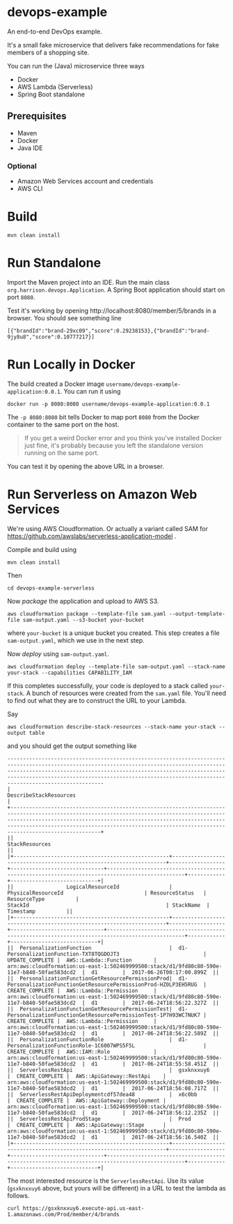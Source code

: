 # devops-example

An end-to-end DevOps example. 

It's a small fake microservice that delivers fake recommendations for fake members of a shopping site.

You can run the (Java) microservice three ways
- Docker
- AWS Lambda (Serverless)
- Spring Boot standalone

## Prerequisites

- Maven 
- Docker
- Java IDE

### Optional

- Amazon Web Services account and credentials
- AWS CLI

# Build

```
mvn clean install
```

# Run Standalone

Import the Maven project into an IDE. Run the main class `org.harrison.devops.Application`. A Spring Boot application should start on port `8080`.

Test it's working by opening http://localhost:8080/member/5/brands in a browser. You should see something line 
```
[{"brandId":"brand-29xc09","score":0.29238153},{"brandId":"brand-9jy8u8","score":0.10777217}]
```

# Run Locally in Docker

The build created a Docker image `username/devops-example-application:0.0.1`. You can run it using

```
docker run -p 8080:8080 username/devops-example-application:0.0.1
```

The `-p 8080:8080` bit tells Docker to map port `8080` from the Docker container to the same port on the host.

> If you get a weird Docker error and you think you've installed Docker just fine, it's probably because you left the standalone version running on the same port.

You can test it by opening the above URL in a browser.

# Run Serverless on Amazon Web Services

We're using AWS Cloudformation. Or actually a variant called SAM for https://github.com/awslabs/serverless-application-model .

Compile and build using

```
mvn clean install
```

Then

```
cd devops-example-serverless
```

Now _package_ the application and upload to AWS S3.

```
aws cloudformation package --template-file sam.yaml --output-template-file sam-output.yaml --s3-bucket your-bucket
```

where `your-bucket` is a unique bucket you created. This step creates a file `sam-output.yaml`, which we use in the next step.

Now _deploy_ using `sam-output.yaml`.

```
aws cloudformation deploy --template-file sam-output.yaml --stack-name your-stack --capabilities CAPABILITY_IAM
```

If this completes successfully, your code is deployed to a stack called `your-stack`. A bunch of resources were created from the `sam.yaml` file. You'll need to find out what they are to construct the URL to your Lambda.

Say

```
aws cloudformation describe-stack-resources --stack-name your-stack --output table
```

and you should get the output something like

```
-----------------------------------------------------------------------------------------------------------------------------------------------------------------------------------------------------------------------------------------------------------------------------------------------------------------------
|                                                                                                                                               DescribeStackResources                                                                                                                                                |
+---------------------------------------------------------------------------------------------------------------------------------------------------------------------------------------------------------------------------------------------------------------------------------------------------------------------+
||                                                                                                                                                  StackResources                                                                                                                                                   ||
|+--------------------------------------------------+--------------------------------------------------------------------+------------------+------------------------------+-----------------------------------------------------------------------------------------------+------------+----------------------------+|
||                 LogicalResourceId                |                        PhysicalResourceId                          | ResourceStatus   |        ResourceType          |                                            StackId                                            | StackName  |         Timestamp          ||
|+--------------------------------------------------+--------------------------------------------------------------------+------------------+------------------------------+-----------------------------------------------------------------------------------------------+------------+----------------------------+|
||  PersonalizationFunction                         |  d1-PersonalizationFunction-TXT8TQGDOJT3                           |  UPDATE_COMPLETE |  AWS::Lambda::Function       |  arn:aws:cloudformation:us-east-1:502469999500:stack/d1/9fd80c80-590e-11e7-b840-50fae583dcd2  |  d1        |  2017-06-26T00:17:00.899Z  ||
||  PersonalizationFunctionGetResourcePermissionProd|  d1-PersonalizationFunctionGetResourcePermissionProd-HZ0LP3EH5RUG  |  CREATE_COMPLETE |  AWS::Lambda::Permission     |  arn:aws:cloudformation:us-east-1:502469999500:stack/d1/9fd80c80-590e-11e7-b840-50fae583dcd2  |  d1        |  2017-06-24T18:56:22.327Z  ||
||  PersonalizationFunctionGetResourcePermissionTest|  d1-PersonalizationFunctionGetResourcePermissionTest-1P7H93WC7NUK7 |  CREATE_COMPLETE |  AWS::Lambda::Permission     |  arn:aws:cloudformation:us-east-1:502469999500:stack/d1/9fd80c80-590e-11e7-b840-50fae583dcd2  |  d1        |  2017-06-24T18:56:22.589Z  ||
||  PersonalizationFunctionRole                     |  d1-PersonalizationFunctionRole-1C6007WPS5F5L                      |  CREATE_COMPLETE |  AWS::IAM::Role              |  arn:aws:cloudformation:us-east-1:502469999500:stack/d1/9fd80c80-590e-11e7-b840-50fae583dcd2  |  d1        |  2017-06-24T18:55:58.451Z  ||
||  ServerlessRestApi                               |  gsxknxxuy6                                                        |  CREATE_COMPLETE |  AWS::ApiGateway::RestApi    |  arn:aws:cloudformation:us-east-1:502469999500:stack/d1/9fd80c80-590e-11e7-b840-50fae583dcd2  |  d1        |  2017-06-24T18:56:08.717Z  ||
||  ServerlessRestApiDeploymentcdf57dea48           |  x6c0bb                                                            |  CREATE_COMPLETE |  AWS::ApiGateway::Deployment |  arn:aws:cloudformation:us-east-1:502469999500:stack/d1/9fd80c80-590e-11e7-b840-50fae583dcd2  |  d1        |  2017-06-24T18:56:12.235Z  ||
||  ServerlessRestApiProdStage                      |  Prod                                                              |  CREATE_COMPLETE |  AWS::ApiGateway::Stage      |  arn:aws:cloudformation:us-east-1:502469999500:stack/d1/9fd80c80-590e-11e7-b840-50fae583dcd2  |  d1        |  2017-06-24T18:56:16.540Z  ||
|+--------------------------------------------------+--------------------------------------------------------------------+------------------+------------------------------+-----------------------------------------------------------------------------------------------+------------+----------------------------+|
```

The most interested resource is the `ServerlessRestApi`. Use its value (`gsxknxxuy6` above, but yours will be different) in a URL to test the lambda as follows.

```
curl https://gsxknxxuy6.execute-api.us-east-1.amazonaws.com/Prod/member/4/brands
```

